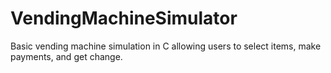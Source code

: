 # VendingMachineSimulator
Basic vending machine simulation in C allowing users to select items, make payments, and get change.
